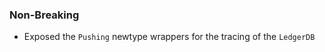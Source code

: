<!--
A new scriv changelog fragment.

Uncomment the section that is right (remove the HTML comment wrapper).
-->

<!--
### Patch

- A bullet item for the Patch category.

-->
### Non-Breaking

- Exposed the `Pushing` newtype wrappers for the tracing of the `LedgerDB`

<!--
### Breaking

- A bullet item for the Breaking category.

-->

